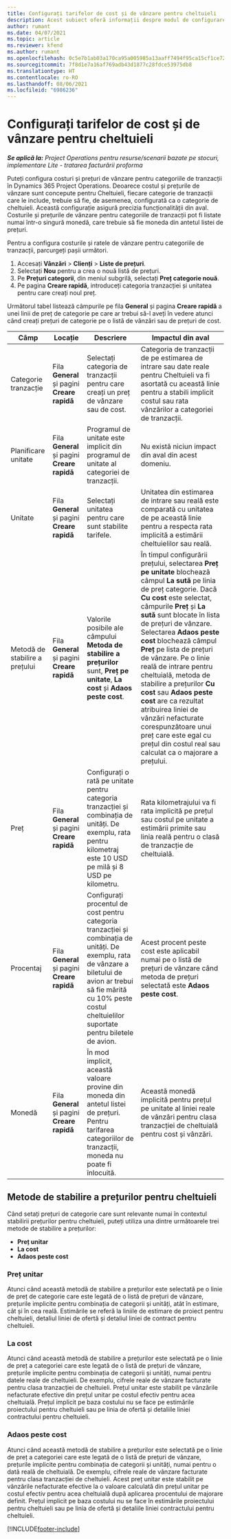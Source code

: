 ```yaml
---
title: Configurați tarifelor de cost și de vânzare pentru cheltuieli
description: Acest subiect oferă informații despre modul de configurare al costului și ratele de vânzări pentru categorii de tranzacție și cheltuieli.
author: rumant
ms.date: 04/07/2021
ms.topic: article
ms.reviewer: kfend
ms.author: rumant
ms.openlocfilehash: 0c5e7b1ab03a170ca95a005985a13aaff7494f95ca15cf1ce726674ae9a14222
ms.sourcegitcommit: 7f8d1e7a16af769adb43d1877c28fdce53975db8
ms.translationtype: HT
ms.contentlocale: ro-RO
ms.lasthandoff: 08/06/2021
ms.locfileid: "6986236"
---
```

# <a name="set-up-cost-and-sales-rates-for-expenses"></a>Configurați tarifelor de cost și de vânzare pentru cheltuieli

_**Se aplică la:** Project Operations pentru resurse/scenarii bazate pe stocuri, implementare Lite - tratarea facturării proforma_

Puteți configura costuri și prețuri de vânzare pentru categoriile de tranzacții în Dynamics 365 Project Operations. Deoarece costul și prețurile de vânzare sunt concepute pentru Cheltuieli, fiecare categorie de tranzacții care le include, trebuie să fie, de asemenea, configurată ca o categorie de cheltuieli. Această configurație asigură precizia funcționalității din aval. Costurile și prețurile de vânzare pentru categoriile de tranzacții pot fi listate numai într-o singură monedă, care trebuie să fie moneda din antetul listei de prețuri.

Pentru a configura costurile și ratele de vânzare pentru categoriile de tranzacții, parcurgeți pașii următori. 

1. Accesați **Vânzări** > **Clienți** > **Liste de prețuri**.
2. Selectați **Nou** pentru a crea o nouă listă de prețuri. 
3. Pe **Prețuri categorii**, din meniul subgrilă, selectați **Preț categorie nouă**. 
4. Pe pagina **Creare rapidă**, introduceți categoria tranzacției și unitatea pentru care creați noul preț.

Următorul tabel listează câmpurile pe fila **General** și pagina **Creare rapidă** a unei linii de preț de categorie pe care ar trebui să-l aveți în vedere atunci când creați prețuri de categorie pe o listă de vânzări sau de prețuri de cost.

| Câmp | Locație | Descriere | Impactul din aval |
| --- | --- | --- | --- |
| Categorie tranzacție | Fila **General** și pagini **Creare rapidă** | Selectați categoria de tranzacții pentru care creați un preț de vânzare sau de cost. | Categoria de tranzacții de pe estimarea de intrare sau date reale pentru Cheltuieli va fi asortată cu această linie pentru a stabili implicit costul sau rata vânzărilor a categoriei de tranzacții. |
| Planificare unitate | Fila **General** și pagini **Creare rapidă** | Programul de unitate este implicit din programul de unitate al categoriei de tranzacții. | Nu există niciun impact din aval din acest domeniu. |
| Unitate | Fila **General** și pagini **Creare rapidă** | Selectați unitatea pentru care sunt stabilite tarifele. | Unitatea din estimarea de intrare sau reală este comparată cu unitatea de pe această linie pentru a respecta rata implicită a estimării cheltuielilor sau reală. |
| Metodă de stabilire a prețului | Fila **General** și pagini **Creare rapidă** | Valorile posibile ale câmpului **Metoda de stabilire a prețurilor** sunt, **Preț pe unitate**, **La cost** și **Adaos peste cost**. | În timpul configurării prețului, selectarea **Preț pe unitate** blochează câmpul **La sută** pe linia de preț categorie. Dacă **Cu cost** este selectat, câmpurile **Preț** și **La sută** sunt blocate în lista de prețuri de vânzare. Selectarea **Adaos peste cost** blochează câmpul **Preț** pe lista de prețuri de vânzare. Pe o linie reală de intrare pentru cheltuială, metoda de stabilire a prețurilor **Cu cost** sau **Adaos peste cost** are ca rezultat atribuirea liniei de vânzări nefacturate corespunzătoare unui preț care este egal cu prețul din costul real sau calculat ca o majorare a prețului. |
| Preț | Fila **General** și pagini **Creare rapidă** | Configurați o rată pe unitate pentru categoria tranzacției și combinația de unități. De exemplu, rata pentru kilometraj este 10 USD pe milă și 8 USD pe kilometru. | Rata kilometrajului va fi rata implicită pe prețul sau costul pe unitate a estimării primite sau linia reală pentru o clasă de tranzacție de cheltuială.|
| Procentaj | Fila **General** și pagini **Creare rapidă** | Configurați procentul de cost pentru categoria tranzacției și combinația de unități. De exemplu, rata de vânzare a biletului de avion ar trebui să fie mărită cu 10% peste costul cheltuielilor suportate pentru biletele de avion. | Acest procent peste cost este aplicabil numai pe o listă de prețuri de vânzare când metoda de prețuri selectată este **Adaos peste cost**. |
| Monedă | Fila **General** și pagini **Creare rapidă** | În mod implicit, această valoare provine din moneda din antetul listei de prețuri. Pentru tarifarea categoriilor de tranzacții, moneda nu poate fi înlocuită. | Această monedă implicită pentru prețul pe unitate al liniei reale de vânzări pentru clasa tranzacției de cheltuială pentru cost și vânzări. |

## <a name="pricing-methods-for-expenses"></a>Metode de stabilire a prețurilor pentru cheltuieli

Când setați prețuri de categorie care sunt relevante numai în contextul stabilirii prețurilor pentru cheltuieli, puteți utiliza una dintre următoarele trei metode de stabilire a prețurilor:

- **Preț unitar**
- **La cost**
- **Adaos peste cost**

### <a name="price-per-unit"></a>Preț unitar
Atunci când această metodă de stabilire a prețurilor este selectată pe o linie de preț de categorie care este legată de o listă de prețuri de vânzare, prețurile implicite pentru combinația de categorii și unități, atât în estimare, cât și în cea reală. Estimările se referă la liniile de estimare de proiect pentru cheltuieli, detaliul liniei de ofertă și detaliul liniei de contract pentru cheltuieli.

### <a name="at-cost"></a>La cost
Atunci când această metodă de stabilire a prețurilor este selectată pe o linie de preț a categoriei care este legată de o listă de prețuri de vânzare, prețurile implicite pentru combinația de categorii și unități, numai pentru datele reale de cheltuieli. De exemplu, cifrele reale de vânzare facturate pentru clasa tranzacției de cheltuieli. Prețul unitar este stabilit pe vânzările nefacturate efective din prețul unitar pe costul efectiv pentru acea cheltuială. Prețul implicit pe baza costului nu se face pe estimările proiectului pentru cheltuieli sau pe linia de ofertă și detaliile liniei contractului pentru cheltuieli.

### <a name="markup-over-cost"></a>Adaos peste cost
Atunci când această metodă de stabilire a prețurilor este selectată pe o linie de preț a categoriei care este legată de o listă de prețuri de vânzare, prețurile implicite pentru combinația de categorii și unități, numai pentru o dată reală de cheltuială. De exemplu, cifrele reale de vânzare facturate pentru clasa tranzacției de cheltuieli. Acest preț unitar este stabilit pe vânzările nefacturate efective la o valoare calculată din prețul unitar pe costul efectiv pentru acea cheltuială după aplicarea procentului de majorare definit. Prețul implicit pe baza costului nu se face în estimările proiectului pentru cheltuieli sau pe linia de ofertă și detaliile liniei contractului pentru cheltuieli.


[!INCLUDE[footer-include](../includes/footer-banner.md)]
